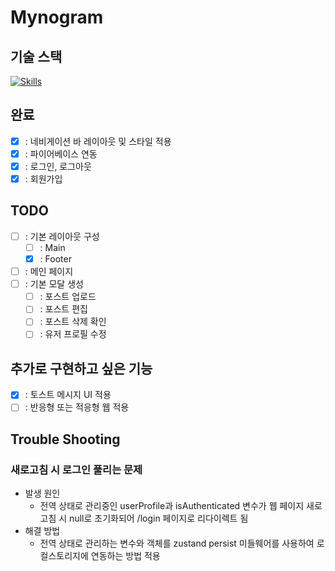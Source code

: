 # Mynogram

## 기술 스택
[![Skills](https://skillicons.dev/icons?i=react,ts,tailwind)](https://skillicons.dev)

## 완료
- [x] : 네비게이션 바 레이아웃 및 스타일 적용
- [x] : 파이어베이스 연동
- [x] : 로그인, 로그아웃
- [x] : 회원가입

## TODO
- [ ] : 기본 레이아웃 구성
  - [ ] : Main
  - [x] : Footer
- [ ] : 메인 페이지
- [ ] : 기본 모달 생성
  - [ ] : 포스트 업로드
  - [ ] : 포스트 편집
  - [ ] : 포스트 삭제 확인
  - [ ] : 유저 프로필 수정

## 추가로 구현하고 싶은 기능
- [x] : 토스트 메시지 UI 적용
- [ ] : 반응형 또는 적응형 웹 적용

## Trouble Shooting
### 새로고침 시 로그인 풀리는 문제
  - 발생 원인
    - 전역 상태로 관리중인 userProfile과 isAuthenticated 변수가 웹 페이지 새로 고침 시 null로 초기화되어 /login 페이지로 리다이렉트 됨 
  - 해결 방법
    - 전역 상태로 관리하는 변수와 객체를 zustand persist 미들웨어를 사용하여 로컬스토리지에 연동하는 방법 적용